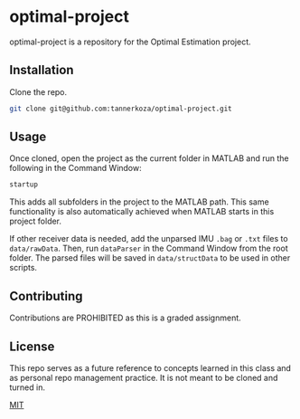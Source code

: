 # optimal-project

optimal-project is a repository for the Optimal Estimation project.

## Installation

Clone the repo.

```sh
git clone git@github.com:tannerkoza/optimal-project.git
```

## Usage

Once cloned, open the project as the current folder in MATLAB and run the following in the Command Window:

```sh
startup
```
This adds all subfolders in the project to the MATLAB path. This same functionality is also automatically achieved when MATLAB starts in this project folder.

If other receiver data is needed, add the unparsed IMU `.bag` or `.txt` files to `data/rawData`. Then, run `dataParser` in the Command Window from the root folder. The parsed files will be saved in `data/structData` to be used in other scripts. 

## Contributing
Contributions are PROHIBITED as this is a graded assignment.

## License
This repo serves as a future reference to concepts learned in this class and as personal repo management practice. It is not meant to be cloned and turned in.

[MIT](https://choosealicense.com/licenses/mit/)
